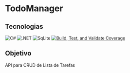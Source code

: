 # TodoManager

## Tecnologias

![C#](https://img.shields.io/badge/C%23-239120?style=for-the-badge&logo=c-sharp&logoColor=white)
![.NET](https://img.shields.io/badge/.NET-5C2D91?style=for-the-badge&logo=.net&logoColor=white)
![SqLite](https://img.shields.io/badge/SqLite-Database-blue?logo=sqlite&style=for-the-badge&logoColor=white)
[![Build, Test, and Validate Coverage](https://github.com/carloscampos2014/todomanager/actions/workflows/ci.yml/badge.svg)](https://github.com/carloscampos2014/todomanager/actions/workflows/ci.yml)

## Objetivo

API para CRUD de Lista de Tarefas
